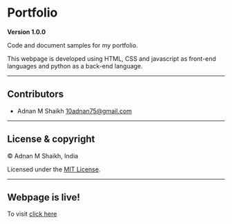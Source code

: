 # Portfolio

**Version 1.0.0** 

Code and document samples for my portfolio.

This webpage is developed using HTML, CSS and javascript as front-end languages and python as a back-end language.

---

## Contributors

- Adnan M Shaikh <10adnan75@gmail.com>

---

## License & copyright

© Adnan M Shaikh, India

Licensed under the [MIT License](LICENSE).

---

## Webpage is live!

To visit [click here](https://10adnan75.github.io)
